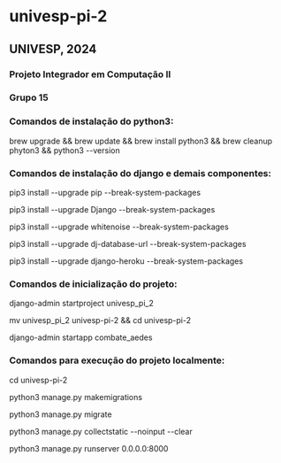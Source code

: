 # univesp-pi-2

## UNIVESP, 2024
### Projeto Integrador em Computação II
### Grupo 15

### Comandos de instalação do python3:

brew upgrade && brew update && brew install python3 && brew cleanup phyton3 && python3 --version

### Comandos de instalação do django e demais componentes:

pip3 install --upgrade pip --break-system-packages

pip3 install --upgrade Django --break-system-packages

pip3 install --upgrade whitenoise --break-system-packages

pip3 install --upgrade dj-database-url --break-system-packages

pip3 install --upgrade django-heroku --break-system-packages

### Comandos de inicialização do projeto:

django-admin startproject univesp_pi_2

mv univesp_pi_2 univesp-pi-2 && cd univesp-pi-2

django-admin startapp combate_aedes

### Comandos para execução do projeto localmente:

cd univesp-pi-2

python3 manage.py makemigrations

python3 manage.py migrate

python3 manage.py collectstatic --noinput --clear

python3 manage.py runserver 0.0.0.0:8000
